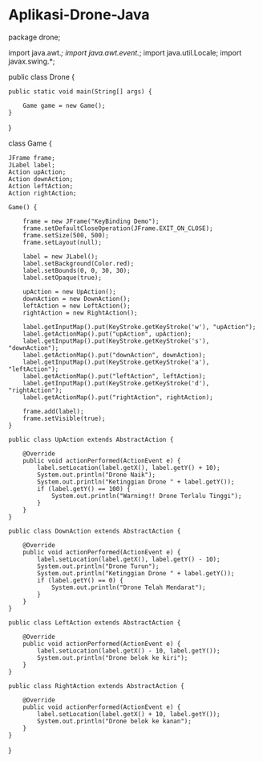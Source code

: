 ﻿# Aplikasi-Drone-Java
package drone;

import java.awt.*;
import java.awt.event.*;
import java.util.Locale;
import javax.swing.*;

public class Drone {

    public static void main(String[] args) {

        Game game = new Game();
    }
}

class Game {

    JFrame frame;
    JLabel label;
    Action upAction;
    Action downAction;
    Action leftAction;
    Action rightAction;

    Game() {

        frame = new JFrame("KeyBinding Demo");
        frame.setDefaultCloseOperation(JFrame.EXIT_ON_CLOSE);
        frame.setSize(500, 500);
        frame.setLayout(null);

        label = new JLabel();
        label.setBackground(Color.red);
        label.setBounds(0, 0, 30, 30);
        label.setOpaque(true);

        upAction = new UpAction();
        downAction = new DownAction();
        leftAction = new LeftAction();
        rightAction = new RightAction();

        label.getInputMap().put(KeyStroke.getKeyStroke('w'), "upAction");
        label.getActionMap().put("upAction", upAction);
        label.getInputMap().put(KeyStroke.getKeyStroke('s'), "downAction");
        label.getActionMap().put("downAction", downAction);
        label.getInputMap().put(KeyStroke.getKeyStroke('a'), "leftAction");
        label.getActionMap().put("leftAction", leftAction);
        label.getInputMap().put(KeyStroke.getKeyStroke('d'), "rightAction");
        label.getActionMap().put("rightAction", rightAction);

        frame.add(label);
        frame.setVisible(true);
    }

    public class UpAction extends AbstractAction {

        @Override
        public void actionPerformed(ActionEvent e) {
            label.setLocation(label.getX(), label.getY() + 10);
            System.out.println("Drone Naik");
            System.out.println("Ketinggian Drone " + label.getY());
            if (label.getY() == 100) {
                System.out.println("Warning!! Drone Terlalu Tinggi");
            }
        }
    }

    public class DownAction extends AbstractAction {

        @Override
        public void actionPerformed(ActionEvent e) {
            label.setLocation(label.getX(), label.getY() - 10);
            System.out.println("Drone Turun");
            System.out.println("Ketinggian Drone " + label.getY());
            if (label.getY() == 0) {
                System.out.println("Drone Telah Mendarat");
            }
        }
    }

    public class LeftAction extends AbstractAction {

        @Override
        public void actionPerformed(ActionEvent e) {
            label.setLocation(label.getX() - 10, label.getY());
            System.out.println("Drone belok ke kiri");
        }
    }

    public class RightAction extends AbstractAction {

        @Override
        public void actionPerformed(ActionEvent e) {
            label.setLocation(label.getX() + 10, label.getY());
            System.out.println("Drone belok ke kanan");
        }
    }
}
